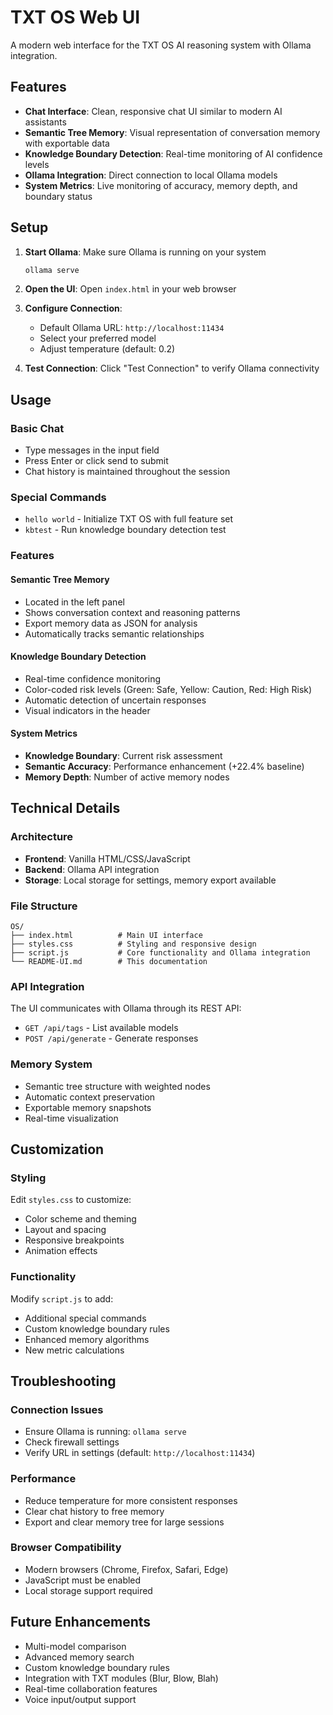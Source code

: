 # TXT OS Web UI

A modern web interface for the TXT OS AI reasoning system with Ollama integration.

## Features

- **Chat Interface**: Clean, responsive chat UI similar to modern AI assistants
- **Semantic Tree Memory**: Visual representation of conversation memory with exportable data
- **Knowledge Boundary Detection**: Real-time monitoring of AI confidence levels
- **Ollama Integration**: Direct connection to local Ollama models
- **System Metrics**: Live monitoring of accuracy, memory depth, and boundary status

## Setup

1. **Start Ollama**: Make sure Ollama is running on your system
   ```bash
   ollama serve
   ```

2. **Open the UI**: Open `index.html` in your web browser

3. **Configure Connection**: 
   - Default Ollama URL: `http://localhost:11434`
   - Select your preferred model
   - Adjust temperature (default: 0.2)

4. **Test Connection**: Click "Test Connection" to verify Ollama connectivity

## Usage

### Basic Chat
- Type messages in the input field
- Press Enter or click send to submit
- Chat history is maintained throughout the session

### Special Commands
- `hello world` - Initialize TXT OS with full feature set
- `kbtest` - Run knowledge boundary detection test

### Features

#### Semantic Tree Memory
- Located in the left panel
- Shows conversation context and reasoning patterns
- Export memory data as JSON for analysis
- Automatically tracks semantic relationships

#### Knowledge Boundary Detection
- Real-time confidence monitoring
- Color-coded risk levels (Green: Safe, Yellow: Caution, Red: High Risk)
- Automatic detection of uncertain responses
- Visual indicators in the header

#### System Metrics
- **Knowledge Boundary**: Current risk assessment
- **Semantic Accuracy**: Performance enhancement (+22.4% baseline)
- **Memory Depth**: Number of active memory nodes

## Technical Details

### Architecture
- **Frontend**: Vanilla HTML/CSS/JavaScript
- **Backend**: Ollama API integration
- **Storage**: Local storage for settings, memory export available

### File Structure
```
OS/
├── index.html          # Main UI interface
├── styles.css          # Styling and responsive design
├── script.js           # Core functionality and Ollama integration
└── README-UI.md        # This documentation
```

### API Integration
The UI communicates with Ollama through its REST API:
- `GET /api/tags` - List available models
- `POST /api/generate` - Generate responses

### Memory System
- Semantic tree structure with weighted nodes
- Automatic context preservation
- Exportable memory snapshots
- Real-time visualization

## Customization

### Styling
Edit `styles.css` to customize:
- Color scheme and theming
- Layout and spacing
- Responsive breakpoints
- Animation effects

### Functionality
Modify `script.js` to add:
- Additional special commands
- Custom knowledge boundary rules
- Enhanced memory algorithms
- New metric calculations

## Troubleshooting

### Connection Issues
- Ensure Ollama is running: `ollama serve`
- Check firewall settings
- Verify URL in settings (default: `http://localhost:11434`)

### Performance
- Reduce temperature for more consistent responses
- Clear chat history to free memory
- Export and clear memory tree for large sessions

### Browser Compatibility
- Modern browsers (Chrome, Firefox, Safari, Edge)
- JavaScript must be enabled
- Local storage support required

## Future Enhancements

- Multi-model comparison
- Advanced memory search
- Custom knowledge boundary rules
- Integration with TXT modules (Blur, Blow, Blah)
- Real-time collaboration features
- Voice input/output support